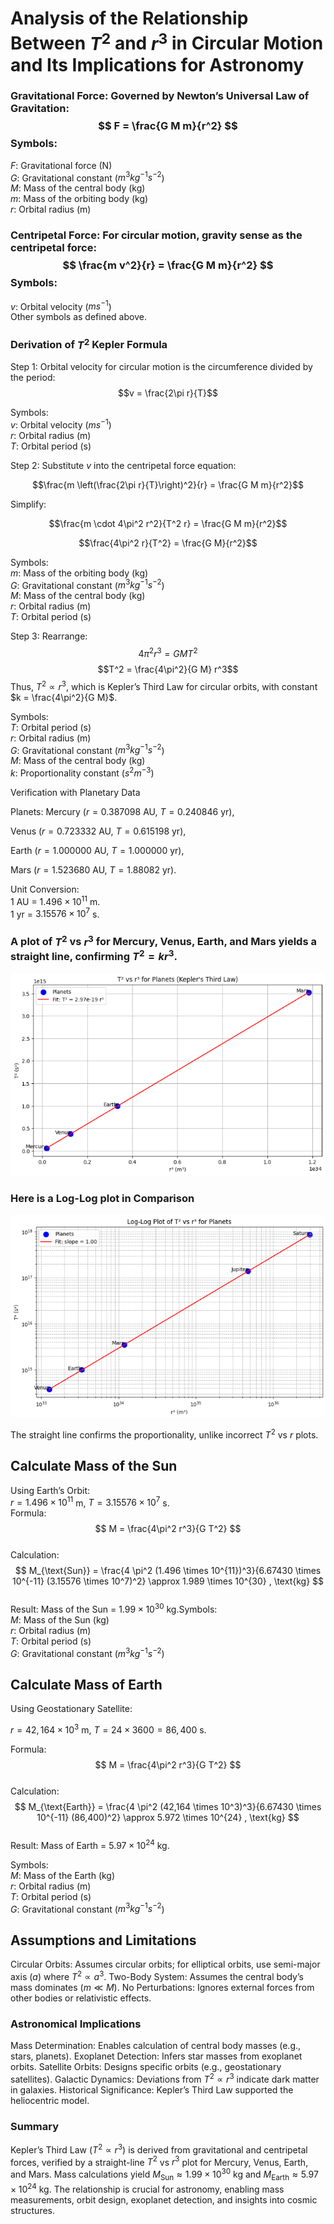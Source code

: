 # Analysis of the Relationship Between $T^2$ and $r^3$ in Circular Motion and Its Implications for Astronomy

### Gravitational Force: Governed by Newton’s Universal Law of Gravitation:$$ F = \frac{G M m}{r^2} $$Symbols:  
$F$: Gravitational force (N)  
$G$: Gravitational constant ($m^3 kg^{-1} s^{-2}$)  
$M$: Mass of the central body (kg)  
$m$: Mass of the orbiting body (kg)  
$r$: Orbital radius (m)


### Centripetal Force: For circular motion, gravity sense as the centripetal force:$$ \frac{m v^2}{r} = \frac{G M m}{r^2} $$Symbols:  
$v$: Orbital velocity ($m s^{-1}$)  
Other symbols as defined above.

### Derivation of $T^2$ Kepler Formula

Step 1: Orbital velocity for circular motion is the circumference divided by the period:$$v = \frac{2\pi r}{T}$$

Symbols:  
$v$: Orbital velocity ($m s^{-1}$)  
$r$: Orbital radius (m)  
$T$: Orbital period (s)


Step 2: Substitute $v$ into the centripetal force equation: 


$$\frac{m \left(\frac{2\pi r}{T}\right)^2}{r} = \frac{G M m}{r^2}$$ 

Simplify: 

$$\frac{m \cdot 4\pi^2 r^2}{T^2 r} = \frac{G M m}{r^2}$$ 

$$\frac{4\pi^2 r}{T^2} = \frac{G M}{r^2}$$

Symbols:  
$m$: Mass of the orbiting body (kg)  
$G$: Gravitational constant ($m^3 kg^{-1} s^{-2}$)  
$M$: Mass of the central body (kg)  
$r$: Orbital radius (m)  
$T$: Orbital period (s)


Step 3: Rearrange: $$4\pi^2 r^3 = G M T^2$$ $$T^2 = \frac{4\pi^2}{G M} r^3$$ Thus, $T^2 \propto r^3$, which is Kepler’s Third Law for circular orbits, with constant $k = \frac{4\pi^2}{G M}$.

Symbols:  
$T$: Orbital period (s)  
$r$: Orbital radius (m)  
$G$: Gravitational constant ($m^3 kg^{-1} s^{-2}$)  
$M$: Mass of the central body (kg)  
$k$: Proportionality constant ($s^2 m^{-3}$)



Verification with Planetary Data

Planets: 
Mercury ($r = 0.387098$ AU, $T = 0.240846$ yr), 

Venus ($r = 0.723332$ AU, $T = 0.615198$ yr), 

Earth ($r = 1.000000$ AU, $T = 1.000000$ yr), 

Mars ($r = 1.523680$ AU, $T = 1.88082$ yr).

Unit Conversion:  
$1$ AU = $1.496 \times 10^{11}$ m.  
$1$ yr = $3.15576 \times 10^7$ s.


### A plot of $T^2$ vs $r^3$ for Mercury, Venus, Earth, and Mars yields a straight line, confirming $T^2 = k r^3$.

![alt text](image.png)

### Here is a Log-Log plot in Comparison

![alt text](image-1.png)

The straight line confirms the proportionality, unlike incorrect $T^2$ vs $r$ plots.

## Calculate Mass of the Sun

Using Earth’s Orbit:  
$r = 1.496 \times 10^{11}$ m, $T = 3.15576 \times 10^7$ s.  
Formula: $$ M = \frac{4\pi^2 r^3}{G T^2} $$  
Calculation:$$ M_{\text{Sun}} = \frac{4 \pi^2 (1.496 \times 10^{11})^3}{6.67430 \times 10^{-11} (3.15576 \times 10^7)^2} \approx 1.989 \times 10^{30} , \text{kg} $$  
Result: Mass of the Sun = $1.99 \times 10^{30}$ kg.Symbols:  
$M$: Mass of the Sun (kg)  
$r$: Orbital radius (m)  
$T$: Orbital period (s)  
$G$: Gravitational constant ($m^3 kg^{-1} s^{-2}$)

## Calculate Mass of Earth

Using Geostationary Satellite:  

$r = 42,164 \times 10^3$ m, $T = 24 \times 3600 = 86,400$ s.  

Formula: $$ M = \frac{4\pi^2 r^3}{G T^2} $$  
Calculation:$$ M_{\text{Earth}} = \frac{4 \pi^2 (42,164 \times 10^3)^3}{6.67430 \times 10^{-11} (86,400)^2} \approx 5.972 \times 10^{24} , \text{kg} $$  
Result: Mass of Earth = $5.97 \times 10^{24}$ kg.

Symbols:  
$M$: Mass of the Earth (kg)  
$r$: Orbital radius (m)  
$T$: Orbital period (s)  
$G$: Gravitational constant ($m^3 kg^{-1} s^{-2}$)



## Assumptions and Limitations

Circular Orbits: Assumes circular orbits; for elliptical orbits, use semi-major axis ($a$) where $T^2 \propto a^3$.
Two-Body System: Assumes the central body’s mass dominates ($m \ll M$).
No Perturbations: Ignores external forces from other bodies or relativistic effects.

### Astronomical Implications

Mass Determination: Enables calculation of central body masses (e.g., stars, planets).
Exoplanet Detection: Infers star masses from exoplanet orbits.
Satellite Orbits: Designs specific orbits (e.g., geostationary satellites).
Galactic Dynamics: Deviations from $T^2 \propto r^3$ indicate dark matter in galaxies.
Historical Significance: Kepler’s Third Law supported the heliocentric model.

### Summary

Kepler’s Third Law ($T^2 \propto r^3$) is derived from gravitational and centripetal forces, verified by a straight-line $T^2$ vs $r^3$ plot for Mercury, Venus, Earth, and Mars.
Mass calculations yield $M_{\text{Sun}} \approx 1.99 \times 10^{30}$ kg and $M_{\text{Earth}} \approx 5.97 \times 10^{24}$ kg.
The relationship is crucial for astronomy, enabling mass measurements, orbit design, exoplanet detection, and insights into cosmic structures.

